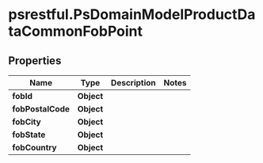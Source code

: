 # psrestful.PsDomainModelProductDataCommonFobPoint

## Properties
Name | Type | Description | Notes
------------ | ------------- | ------------- | -------------
**fobId** | **Object** |  | 
**fobPostalCode** | **Object** |  | 
**fobCity** | **Object** |  | 
**fobState** | **Object** |  | 
**fobCountry** | **Object** |  | 
